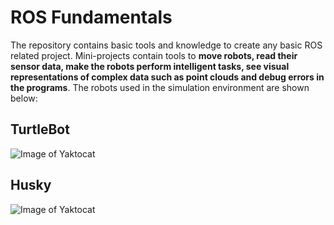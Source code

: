 # ROS Fundamentals




The repository contains basic tools and knowledge to create any basic ROS related project. Mini-projects contain tools to **move robots, read their sensor data, make the robots perform intelligent tasks, see visual representations of complex data such as point clouds and debug errors in the programs**. The robots used in the simulation environment are shown below: 

## TurtleBot 
![Image of Yaktocat](https://drive.google.com/uc?export=view&id=1WkIG7bz7hdOl1POaJ8P30OExIrhvJW-x)


## Husky 
![Image of Yaktocat](https://drive.google.com/uc?export=view&id=1KAR9uLcve2wxevMfv531dsoVSB6YD21U)

